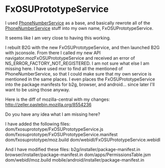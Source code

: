 # FxOSUPrototypeService

I used [PhoneNumberService](http://mxr.mozilla.org/mozilla-central/source/dom/phonenumberutils/PhoneNumberService.js) as a base, and basically rewrote all of the [PhoneNumberService](http://mxr.mozilla.org/mozilla-central/source/dom/phonenumberutils/PhoneNumberService.js) stuff into my own name, FxOSUPrototypeService.

It seems like I am very close to having this working.

I rebuilt B2G with the new FxOSUPrototypeService, and then launched B2G with jsconsole. From there I called my new API navigator.mozFxOSUPrototypeService and received an error of NS_ERROR_FACTORY_NOT_REGISTERED. I am not sure what else I am missing here. I have used mxr to find all the mentioned of PhoneNumberService, so that I could make sure that my own service is mentioned in the same places. I even places the FxOSUPrototypeService into the package manifests for b2g, browser, and android... since later I'll want to be using those anyway.

Here is the diff of mozilla-central with my changes: http://zeller.pastebin.mozilla.org/8554236

Do you have any idea what I am missing here?

I have added the following files:
	dom/fxosuprototype/FxOSUPrototypeService.js
	dom/fxosuprototype/FxOSUPrototypeService.manifest
	dom/fxosuprototype/moz.build
	dom/webidl/FxOSUPrototypeService.webidl

And I have modified these files:
	b2g/installer/package-manifest.in
	browser/installer/package-manifest.in
	dom/apps/PermissionsTable.jsm
	dom/webidl/moz.build
	mobile/android/installer/package-manifest.in
